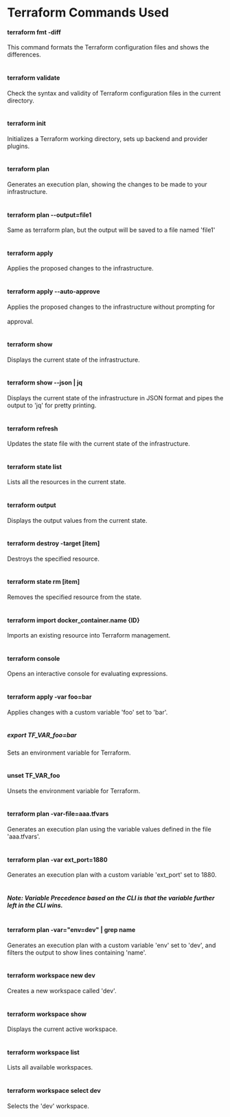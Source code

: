 # Terraform Commands Used



#### terraform fmt -diff

This command formats the Terraform configuration files and shows the differences.<br><br>

#### terraform validate

Check the syntax and validity of Terraform configuration files in the current directory.<br><br> 

#### terraform init

Initializes a Terraform working directory, sets up backend and provider plugins.<br><br>

#### terraform plan

Generates an execution plan, showing the changes to be made to your infrastructure.<br><br>

#### terraform plan --output=file1

Same as terraform plan, but the output will be saved to a file named 'file1'<br><br>

#### terraform apply

Applies the proposed changes to the infrastructure.<br><br>

#### terraform apply --auto-approve

Applies the proposed changes to the infrastructure without prompting for<br><br> approval.<br><br>

#### terraform show

Displays the current state of the infrastructure.<br><br>

#### terraform show --json | jq

Displays the current state of the infrastructure in JSON format and pipes the output to 'jq' for pretty printing.<br><br>

#### terraform refresh

Updates the state file with the current state of the infrastructure.<br><br>

#### terraform state list

Lists all the resources in the current state.<br><br>

#### terraform output

Displays the output values from the current state.<br><br>

#### terraform destroy -target [item]

Destroys the specified resource.<br><br>

#### terraform state rm [item]

Removes the specified resource from the state.<br><br>

#### terraform import docker_container.name {ID}

Imports an existing resource into Terraform management.<br><br>

#### terraform console

Opens an interactive console for evaluating expressions.<br><br>

#### terraform apply -var foo=bar

Applies changes with a custom variable 'foo' set to 'bar'.<br><br>

##### export TF_VAR_foo=bar

Sets an environment variable for Terraform.<br><br>

#### unset TF_VAR_foo

Unsets the environment variable for Terraform.<br><br>

#### terraform plan -var-file=aaa.tfvars

Generates an execution plan using the variable values defined in the file 'aaa.tfvars'.<br><br>

#### terraform plan -var ext_port=1880

Generates an execution plan with a custom variable 'ext_port' set to 1880.<br><br>

#####  Note: Variable Precedence based on the CLI is that the variable further left in the CLI wins.<br><br>

#### terraform plan -var="env=dev" | grep name

Generates an execution plan with a custom variable 'env' set to 'dev', and filters the output to show lines containing 'name'.<br><br>

#### terraform workspace new dev

Creates a new workspace called 'dev'.<br><br>

#### terraform workspace show

Displays the current active workspace.<br><br>

#### terraform workspace list

Lists all available workspaces.<br><br>

#### terraform workspace select dev

Selects the 'dev' workspace.<br><br>
